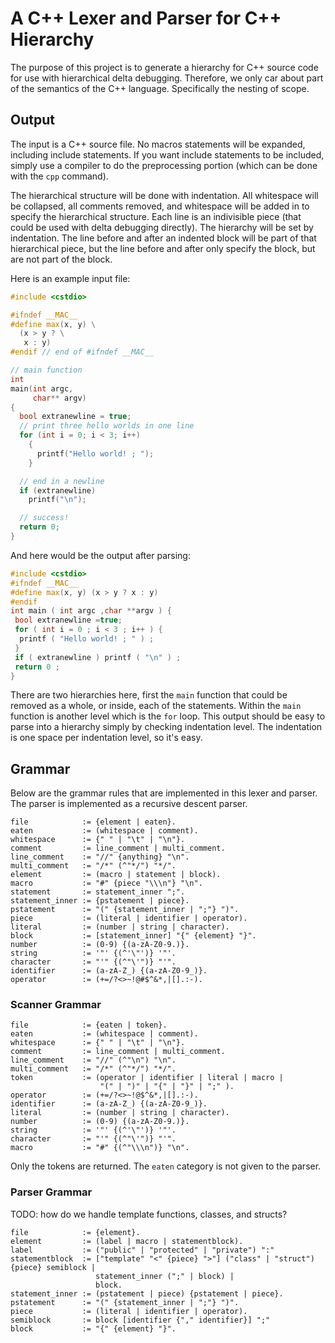 # A C++ Lexer and Parser for C++ Hierarchy

The purpose of this project is to generate a hierarchy for C++ source code for
use with hierarchical delta debugging.  Therefore, we only car about part of
the semantics of the C++ language.  Specifically the nesting of scope.


## Output

The input is a C++ source file.  No macros statements will be expanded,
including include statements.  If you want include statements to be included,
simply use a compiler to do the preprocessing portion (which can be done with
the `cpp` command).

The hierarchical structure will be done with indentation.  All whitespace will
be collapsed, all comments removed, and whitespace will be added in to specify
the hierarchical structure.  Each line is an indivisible piece (that could be
used with delta debugging directly).  The hierarchy will be set by indentation.
The line before and after an indented block will be part of that hierarchical
piece, but the line before and after only specify the block, but are not part
of the block.

Here is an example input file:

```c++
#include <cstdio>

#ifndef __MAC__
#define max(x, y) \
  (x > y ? \
   x : y)
#endif // end of #ifndef __MAC__

// main function
int
main(int argc,
     char** argv)
{
  bool extranewline = true;
  // print three hello worlds in one line
  for (int i = 0; i < 3; i++)
    {
      printf("Hello world! ; ");
    }

  // end in a newline
  if (extranewline)
    printf("\n");

  // success!
  return 0;
}
```

And here would be the output after parsing:

```c++
#include <cstdio>
#ifndef __MAC__
#define max(x, y) (x > y ? x : y)
#endif
int main ( int argc ,char **argv ) {
 bool extranewline =true;
 for ( int i = 0 ; i < 3 ; i++ ) {
  printf ( "Hello world! ; " ) ;
 }
 if ( extranewline ) printf ( "\n" ) ;
 return 0 ;
}
```

There are two hierarchies here, first the `main` function that could be removed
as a whole, or inside, each of the statements.  Within the `main` function is
another level which is the `for` loop.  This output should be easy to parse
into a hierarchy simply by checking indentation level.  The indentation is one
space per indentation level, so it's easy.

## Grammar

Below are the grammar rules that are implemented in this lexer and parser.  The
parser is implemented as a recursive descent parser.

```
file            := {element | eaten}.
eaten           := (whitespace | comment).
whitespace      := {" " | "\t" | "\n"}.
comment         := line_comment | multi_comment.
line_comment    := "//" {anything} "\n".
multi_comment   := "/*" (^"*/") "*/".
element         := (macro | statement | block).
macro           := "#" {piece "\\\n"} "\n".
statement       := statement_inner ";".
statement_inner := {pstatement | piece}.
pstatement      := "(" {statement_inner | ";"} ")".
piece           := (literal | identifier | operator).
literal         := (number | string | character).
block           := [statement_inner] "{" {element} "}".
number          := (0-9) {(a-zA-Z0-9.)}.
string          := '"' {(^'\"')} '"'.
character       := "'" {(^"\'")} "'".
identifier      := (a-zA-Z_) {(a-zA-Z0-9_)}.
operator        := (+=/?<>~!@#$^&*,|[].:-).
```

### Scanner Grammar

```
file            := {eaten | token}.
eaten           := (whitespace | comment).
whitespace      := {" " | "\t" | "\n"}.
comment         := line_comment | multi_comment.
line_comment    := "//" (^"\n") "\n".
multi_comment   := "/*" (^"*/") "*/".
token           := (operator | identifier | literal | macro |
                    "(" | ")" | "{" | "}" | ";" ).
operator        := (+=/?<>~!@$^&*,|[].:-).
identifier      := (a-zA-Z_) {(a-zA-Z0-9_)}.
literal         := (number | string | character).
number          := (0-9) {(a-zA-Z0-9.)}.
string          := '"' {(^'\"')} '"'.
character       := "'" {(^"\'")} "'".
macro           := "#" {(^"\\\n")} "\n".
```

Only the tokens are returned.  The `eaten` category is not given to the parser.

### Parser Grammar

TODO: how do we handle template functions, classes, and structs?

```
file            := {element}.
element         := (label | macro | statementblock).
label           := ("public" | "protected" | "private") ":"
statementblock  := ["template" "<" {piece} ">"] ("class" | "struct") {piece} semiblock |
                   statement_inner (";" | block) |
                   block.
statement_inner := (pstatement | piece) {pstatement | piece}.
pstatement      := "(" {statement_inner | ";"} ")".
piece           := (literal | identifier | operator).
semiblock       := block [identifier {"," identifier}] ";"
block           := "{" {element} "}".
```

